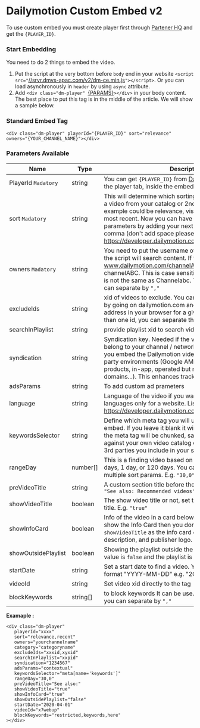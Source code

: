 # Dailymotion Custom Embed v2

To use custom embed you must create player first through [Partener HQ](https://www.dailymotion.com/dm/partner/onboarding) and get the `{PLAYER_ID}`.


### Start Embedding

You need to do 2 things to embed the video.

1. Put the script at the very bottom before `body` end in your website `<script src="`[//srvr.dmvs-apac.com/v2/dm-ce.min.js](//srvr.dmvs-apac.com/v2/dm-ce.min.js)`"></script>`. Or you can load asynchronously in `header` by using `async` attribute.
2. Add `<div class="dm-player" `[{PARAMS}](#parameters-available)`></div>` in your body content. The best place to put this tag is in the middle of the article. We will show a sample below.


### Standard Embed Tag

```
<div class="dm-player" playerId="{PLAYER_ID}" sort="relevance" owners="{YOUR_CHANNEL_NAME}"></div>
```

### Parameters Available
| Name | Type | Description |
| --- | --- | --- |
| PlayerId `Madatory` | string | You can get `{PLAYER_ID}` from [Dailymotion partner HQ](https://www.dailymotion.com/dm/partner/onboarding) in the player tab, inside the embed menu. |
| sort `Madatory` | string | This will determine which sorting method to use to retrieve a video from your catalog or 2nd parties catalog. An example could be relevance, visited in the last month or most recent. Now you can have more than 1 sorting parameters by adding your next sort param using a comma (don't add space please). List of available values: https://developer.dailymotion.com/api#video-sort-filter |
| owners `Madatory` | string | You need to put the username of the channels from which the script will search content. If your channel name URL is www.dailymotion.com/channelABC then your username is channelABC. This is case sensitive, meaning channelABC is not the same as Channelabc. To put more than 1 you can separate by `","` |
| excludeIds | string | xid of videos to exclude. You can find the xid of any video by going on dailymotion.com and looking at the URL address in your browser for a given video. To put more than one id, you can separate them by "," |
| searchInPlaylist | string | provide playlist xid to search videos within the playlist |
| syndication | string | Syndication key. Needed if the video content does not belong to your channel / network of channels AND/OR if you embed the Dailymotion video player into specific 3rd party environments (Google AMP, Facebook IA, OTT products, in-app, operated but not owned web domains...). This enhances tracking and targeting. |
| adsParams | string | To add custom ad prameters |
| language | string | Language of the video if you want to target specific languages only for a website. List of available values here: https://developer.dailymotion.com/api/partners#languages |
| keywordsSelector | string | Define which meta tag you will use for the contextual embed. If you leave it blank it will get the `<h1>` the words in the meta tag will be chunked, sanitized, and matched against your own video catalog or the video catalog of the 3rd parties you include in your script. |
| rangeDay | number[] | This is a finding video based on range day. It can be 30 days, 1 day, or 120 days. You can add it more than one for multiple sort params. E.g. `"30,0"` |
| preVideoTitle | string | A custom section title before the video player embed, i.e. `"See also: Recommended videos"` |
| showVideoTitle | boolean | The show video title or not, set true if need to show video title. E.g. `"true"`  |
| showInfoCard | boolean | Info of the video in a card below the video player. If you show the Info Card then you don't need to set `showVideoTitle` as the info card contains both video title, description, and publisher logo. |
| showOutsidePlaylist | boolean | Showing the playlist outside the player. By default, the value is `false` and the playlist is inside the video player. |
| startDate | string | Set a start date to find a video. You should follow this format "YYYY-MM-DD" e.g. "2020-04-01" |
| videoId | string | Set video xid directly to the tag |
| blockKeywords | string[] |  to block keywords It can be use. To put more than 1 word you can separate by `","` |



**Examaple :**
```
<div class="dm-player"
   playerId="xxxx"
   sort="relevance,recent"
   owners="yourchannelname"
   category="categoryname"
   excludeIds="xxxid,xyxid"
   searchInPlaylist="xxpid"
   syndication="1234567"
   adsParams="contextual"
   keywordsSelector="meta[name='keywords']"
   rangeDay="30,0"
   preVideoTitle="See also:"
   showVideoTitle="true"
   showInfoCard="true"
   showOutsidePlaylist="false"
   startDate="2020-04-01"
   videoId="x7webup"
   blockKeywords="restricted,keywords,here"
></div>
```
